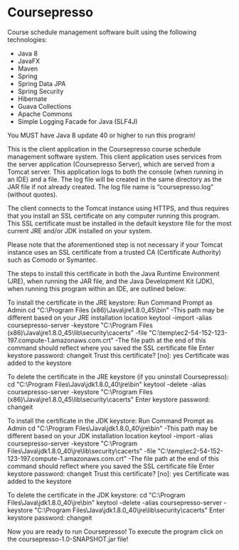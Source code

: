 Coursepresso
============

Course schedule management software built using the following technologies:

* Java 8
* JavaFX
* Maven
* Spring
* Spring Data JPA
* Spring Security
* Hibernate
* Guava Collections
* Apache Commons
* Simple Logging Facade for Java (SLF4J)

You MUST have Java 8 update 40 or higher to run this program!

This is the client application in the Coursepresso course schedule management software system.  This client application uses services from the server application (Coursepresso Server), which are served from a Tomcat server.  This application logs to both the console (when running in an IDE) and a file.  The log file will be created in the same directory as the JAR file if not already created.  The log file name is “coursepresso.log” (without quotes).

The client connects to the Tomcat instance using HTTPS, and thus requires that you install an SSL certificate on any computer running this program.  This SSL certificate must be installed in the default keystore file for the most current JRE and/or JDK installed on your system.  

Please note that the aforementioned step is not necessary if your Tomcat instance uses an SSL certificate from a trusted CA (Certificate Authority) such as Comodo or Symantec.

The steps to install this certificate in both the Java Runtime Environment (JRE), when running the JAR file, and the Java Development Kit (JDK), when running this program within an IDE, are outlined below:

To install the certificate in the JRE keystore:
Run Command Prompt as Admin
cd "C:\Program Files (x86)\Java\jre1.8.0_45\bin"
  -This path may be different based on your JRE installation location
keytool -import -alias coursepresso-server -keystore "C:\Program Files (x86)\Java\jre1.8.0_45\lib\security\cacerts" -file "C:\temp\ec2-54-152-123-197.compute-1.amazonaws.com.crt"
  -The file path at the end of this command should reflect where you saved the SSL certificate file
Enter keystore password: changeit
Trust this certificate? [no]: yes
Certificate was added to the keystore

To delete the certificate in the JRE keystore (if you uninstall Coursepresso):
cd "C:\Program Files\Java\jdk1.8.0_40\jre\bin"
keytool -delete -alias coursepresso-server -keystore "C:\Program Files (x86)\Java\jre1.8.0_45\lib\security\cacerts"
Enter keystore password: changeit

To install the certificate in the JDK keystore:
Run Command Prompt as Admin
cd "C:\Program Files\Java\jdk1.8.0_40\jre\bin"
  -This path may be different based on your JDK installation location
keytool -import -alias coursepresso-server -keystore "C:\Program Files\Java\jdk1.8.0_40\jre\lib\security\cacerts" -file "C:\temp\ec2-54-152-123-197.compute-1.amazonaws.com.crt"
  -The file path at the end of this command should reflect where you saved the SSL certificate file
Enter keystore password: changeit
Trust this certificate? [no]: yes
Certificate was added to the keystore

To delete the certificate in the JDK keystore:
cd "C:\Program Files\Java\jdk1.8.0_40\jre\bin"
keytool -delete -alias coursepresso-server -keystore "C:\Program Files\Java\jdk1.8.0_40\jre\lib\security\cacerts"
Enter keystore password: changeit

Now you are ready to run Coursepresso!  To execute the program click on the coursepresso-1.0-SNAPSHOT.jar file!
